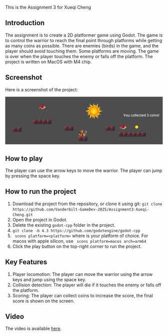 This is the Assignment 3 for Xueqi Cheng

## Introduction

The assignment is to create a 2D platformer game using Godot. The game is to control the warrior to reach the final point through platforms while getting as many coins as possible. There are enemies (birds) in the game, and the player should avoid touching them. Some platforms are moving. The game is over when the player touches the enemy or falls off the platform. The project is written on MacOS with M4 chip.

## Screenshot

Here is a screenshot of the project:

![Screenshot](./image/screenshot.png)

## How to play

The player can use the arrow keys to move the warrior. The player can jump by pressing the space key. 

## How to run the project

1. Download the project from the repository, or clone it using git:
``` git clone https://github.com/Vanderbilt-GameDev-2025/Assignment3-Xueqi-Cheng.git ```
2. Open the project in Godot.
3. Delete the existing `godot-cpp` folder in the project.
4. ``` git clone -b 4.3 https://github.com/godotengine/godot-cpp ```
5. ``` scons platform=<platform>``` where <platform> is your platform of choice. For macos with apple silicon, use ``` scons platform=macos arch=arm64```
6. Click the play button on the top-right corner to run the project.


## Key Features

1. Player locomotion: The player can move the warrior using the arrow keys and jump using the space key.
2. Collision detection: The player will die if it touches the enemy or falls off the platform.
3. Scoring: The player can collect coins to increase the score, the final score is shown on the screen.

## Video

The video is available [here](https://www.youtube.com/watch?v=Ql2DDNrDGHw).